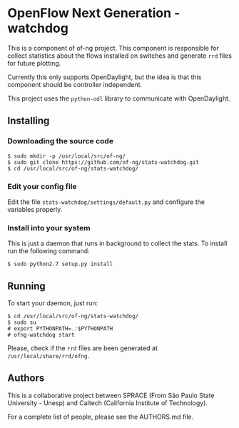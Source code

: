 # OpenFlow Next Generation - watchdog

This is a component of of-ng project. This component is responsible for collect
statistics about the flows installed on switches and generate `rrd` files for future plotting.

Currently this only supports OpenDaylight, but the idea is that this component
should be controller independent.

This project uses the `python-odl` library to communicate with OpenDaylight.

## Installing

### Downloading the source code

```
$ sudo mkdir -p /usr/local/src/of-ng/
$ sudo git clone https://github.com/of-ng/stats-watchdog.git
$ cd /usr/local/src/of-ng/stats-watchdog/
```

### Edit your config file

Edit the file `stats-watchdog/settings/default.py` and configure the variables
properly.

### Install into your system

This is just a daemon that runs in background to collect the stats. To install
run the following command:

```
$ sudo python2.7 setup.py install
```

## Running

To start your daemon, just run:

```
$ cd /usr/local/src/of-ng/stats-watchdog/
$ sudo su
# export PYTHONPATH=.:$PYTHONPATH
# ofng-watchdog start 
```

Please, check if the `rrd` files are been generated at
`/usr/local/share/rrd/ofng`.

## Authors

This is a collaborative project between SPRACE (From São Paulo State University
\- Unesp) and Caltech (California Institute of Technology).

For a complete list of people, please see the AUTHORS.md file.
